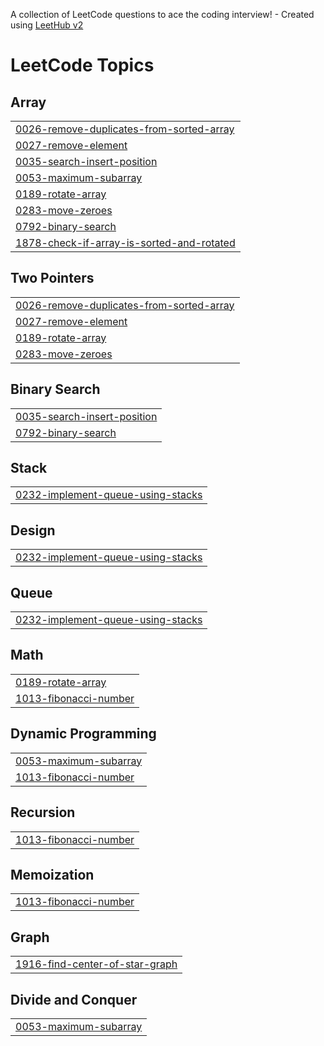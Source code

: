 A collection of LeetCode questions to ace the coding interview! - Created using [LeetHub v2](https://github.com/arunbhardwaj/LeetHub-2.0)
<!---LeetCode Topics Start-->
# LeetCode Topics
## Array
|  |
| ------- |
| [0026-remove-duplicates-from-sorted-array](https://github.com/aryansrivastav05/LeetCode-Problems/tree/master/0026-remove-duplicates-from-sorted-array) |
| [0027-remove-element](https://github.com/aryansrivastav05/LeetCode-Problems/tree/master/0027-remove-element) |
| [0035-search-insert-position](https://github.com/aryansrivastav05/LeetCode-Problems/tree/master/0035-search-insert-position) |
| [0053-maximum-subarray](https://github.com/aryansrivastav05/LeetCode-Problems/tree/master/0053-maximum-subarray) |
| [0189-rotate-array](https://github.com/aryansrivastav05/LeetCode-Problems/tree/master/0189-rotate-array) |
| [0283-move-zeroes](https://github.com/aryansrivastav05/LeetCode-Problems/tree/master/0283-move-zeroes) |
| [0792-binary-search](https://github.com/aryansrivastav05/LeetCode-Problems/tree/master/0792-binary-search) |
| [1878-check-if-array-is-sorted-and-rotated](https://github.com/aryansrivastav05/LeetCode-Problems/tree/master/1878-check-if-array-is-sorted-and-rotated) |
## Two Pointers
|  |
| ------- |
| [0026-remove-duplicates-from-sorted-array](https://github.com/aryansrivastav05/LeetCode-Problems/tree/master/0026-remove-duplicates-from-sorted-array) |
| [0027-remove-element](https://github.com/aryansrivastav05/LeetCode-Problems/tree/master/0027-remove-element) |
| [0189-rotate-array](https://github.com/aryansrivastav05/LeetCode-Problems/tree/master/0189-rotate-array) |
| [0283-move-zeroes](https://github.com/aryansrivastav05/LeetCode-Problems/tree/master/0283-move-zeroes) |
## Binary Search
|  |
| ------- |
| [0035-search-insert-position](https://github.com/aryansrivastav05/LeetCode-Problems/tree/master/0035-search-insert-position) |
| [0792-binary-search](https://github.com/aryansrivastav05/LeetCode-Problems/tree/master/0792-binary-search) |
## Stack
|  |
| ------- |
| [0232-implement-queue-using-stacks](https://github.com/aryansrivastav05/LeetCode-Problems/tree/master/0232-implement-queue-using-stacks) |
## Design
|  |
| ------- |
| [0232-implement-queue-using-stacks](https://github.com/aryansrivastav05/LeetCode-Problems/tree/master/0232-implement-queue-using-stacks) |
## Queue
|  |
| ------- |
| [0232-implement-queue-using-stacks](https://github.com/aryansrivastav05/LeetCode-Problems/tree/master/0232-implement-queue-using-stacks) |
## Math
|  |
| ------- |
| [0189-rotate-array](https://github.com/aryansrivastav05/LeetCode-Problems/tree/master/0189-rotate-array) |
| [1013-fibonacci-number](https://github.com/aryansrivastav05/LeetCode-Problems/tree/master/1013-fibonacci-number) |
## Dynamic Programming
|  |
| ------- |
| [0053-maximum-subarray](https://github.com/aryansrivastav05/LeetCode-Problems/tree/master/0053-maximum-subarray) |
| [1013-fibonacci-number](https://github.com/aryansrivastav05/LeetCode-Problems/tree/master/1013-fibonacci-number) |
## Recursion
|  |
| ------- |
| [1013-fibonacci-number](https://github.com/aryansrivastav05/LeetCode-Problems/tree/master/1013-fibonacci-number) |
## Memoization
|  |
| ------- |
| [1013-fibonacci-number](https://github.com/aryansrivastav05/LeetCode-Problems/tree/master/1013-fibonacci-number) |
## Graph
|  |
| ------- |
| [1916-find-center-of-star-graph](https://github.com/aryansrivastav05/LeetCode-Problems/tree/master/1916-find-center-of-star-graph) |
## Divide and Conquer
|  |
| ------- |
| [0053-maximum-subarray](https://github.com/aryansrivastav05/LeetCode-Problems/tree/master/0053-maximum-subarray) |
<!---LeetCode Topics End-->